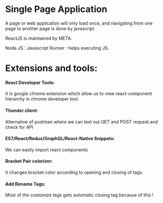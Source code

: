 <h1>Single Page Application</h1>

A page or web application will only load once, and navigating from one page to another page is done by javascript.

ReactJS is maintained by META.

Node.JS : Javascript Runner : helps executing JS.

<h1>Extensions and tools:</h1>

<h4>React Developer Tools:</h4>

It is google chrome extension which allow us to view react-component hierarchy in chrome developer tool.


<h4>Thunder client:</h4>

Alternative of postman where we can test out GET and POST request and check for API


<h4>ES7/React/Redux/GraphQL/React-Native Snippets:</h4>

We can easily import react components

<h4>Bracket Pair colorizer:</h4>

It changes bracket color according to opening and closing of tags.

<h4>Add Rename Tags:</h4>

Most of the customize tags gets automatic closing tag because of this !
